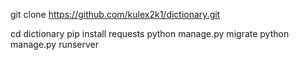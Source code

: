 
git clone https://github.com/kulex2k1/dictionary.git

cd dictionary
pip install requests
python manage.py migrate
python manage.py runserver


